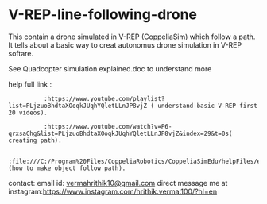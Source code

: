 # V-REP-line-following-drone
This contain a drone simulated in V-REP (CoppeliaSim) which follow a path. 
It tells about a basic way to creat autonomus drone simulation in V-REP softare.

See Quadcopter simulation explained.doc to understand more

help full link :
               
              :https://www.youtube.com/playlist?list=PLjzuoBhdtaXOoqkJUqhYQletLLnJP8vjZ ( understand basic V-REP first 20 videos).

              :https://www.youtube.com/watch?v=P6-qrxsaChg&list=PLjzuoBhdtaXOoqkJUqhYQletLLnJP8vjZ&index=29&t=0s( creating path).
               
              :file:///C:/Program%20Files/CoppeliaRobotics/CoppeliaSimEdu/helpFiles/en/regularApi/simFollowPath.htm (how to make object follow path).

contact:
  email id: vermahrithik10@gmail.com
  direct message me at instagram:https://www.instagram.com/hrithik.verma.100/?hl=en

